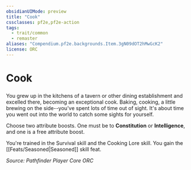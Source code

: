 ```yaml
---
obsidianUIMode: preview
title: "Cook"
cssclasses: pf2e,pf2e-action
tags:
  - trait/common
  - remaster
aliases: "Compendium.pf2e.backgrounds.Item.3gN09dOT2hMwGcK2"
license: ORC
---
```

# Cook

### 






You grew up in the kitchens of a tavern or other dining establishment and excelled there, becoming an exceptional cook. Baking, cooking, a little brewing on the side--you've spent lots of time out of sight. It's about time you went out into the world to catch some sights for yourself.

Choose two attribute boosts. One must be to **Constitution** or **Intelligence**, and one is a free attribute boost.

You're trained in the Survival skill and the Cooking Lore skill. You gain the [[Feats/Seasoned|Seasoned]] skill feat.

*Source: Pathfinder Player Core*
*ORC*